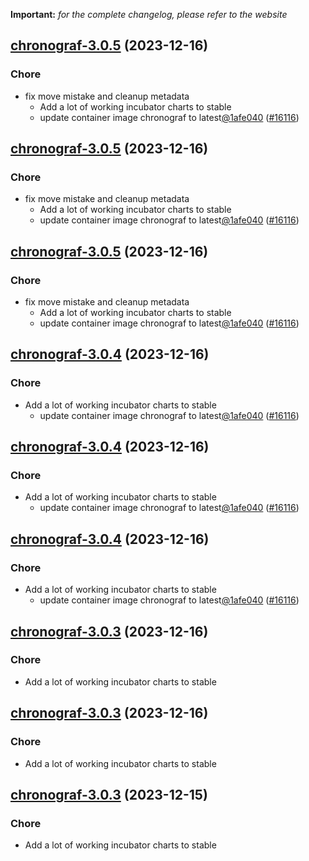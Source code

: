 **Important:**
*for the complete changelog, please refer to the website*




## [chronograf-3.0.5](https://github.com/truecharts/charts/compare/chronograf-2.0.17...chronograf-3.0.5) (2023-12-16)

### Chore

- fix move mistake and cleanup metadata
  - Add a lot of working incubator charts to stable
  - update container image chronograf to latest[@1afe040](https://github.com/1afe040) ([#16116](https://github.com/truecharts/charts/issues/16116))
  
  


## [chronograf-3.0.5](https://github.com/truecharts/charts/compare/chronograf-2.0.17...chronograf-3.0.5) (2023-12-16)

### Chore

- fix move mistake and cleanup metadata
  - Add a lot of working incubator charts to stable
  - update container image chronograf to latest[@1afe040](https://github.com/1afe040) ([#16116](https://github.com/truecharts/charts/issues/16116))
  
  


## [chronograf-3.0.5](https://github.com/truecharts/charts/compare/chronograf-2.0.17...chronograf-3.0.5) (2023-12-16)

### Chore

- fix move mistake and cleanup metadata
  - Add a lot of working incubator charts to stable
  - update container image chronograf to latest[@1afe040](https://github.com/1afe040) ([#16116](https://github.com/truecharts/charts/issues/16116))
  
  


## [chronograf-3.0.4](https://github.com/truecharts/charts/compare/chronograf-2.0.17...chronograf-3.0.4) (2023-12-16)

### Chore

- Add a lot of working incubator charts to stable
  - update container image chronograf to latest[@1afe040](https://github.com/1afe040) ([#16116](https://github.com/truecharts/charts/issues/16116))
  
  


## [chronograf-3.0.4](https://github.com/truecharts/charts/compare/chronograf-2.0.17...chronograf-3.0.4) (2023-12-16)

### Chore

- Add a lot of working incubator charts to stable
  - update container image chronograf to latest[@1afe040](https://github.com/1afe040) ([#16116](https://github.com/truecharts/charts/issues/16116))
  
  


## [chronograf-3.0.4](https://github.com/truecharts/charts/compare/chronograf-2.0.17...chronograf-3.0.4) (2023-12-16)

### Chore

- Add a lot of working incubator charts to stable
  - update container image chronograf to latest[@1afe040](https://github.com/1afe040) ([#16116](https://github.com/truecharts/charts/issues/16116))
  
  


## [chronograf-3.0.3](https://github.com/truecharts/charts/compare/chronograf-2.0.17...chronograf-3.0.3) (2023-12-16)

### Chore

- Add a lot of working incubator charts to stable
  
  


## [chronograf-3.0.3](https://github.com/truecharts/charts/compare/chronograf-2.0.17...chronograf-3.0.3) (2023-12-16)

### Chore

- Add a lot of working incubator charts to stable
  
  


## [chronograf-3.0.3](https://github.com/truecharts/charts/compare/chronograf-2.0.17...chronograf-3.0.3) (2023-12-15)

### Chore

- Add a lot of working incubator charts to stable
  
  